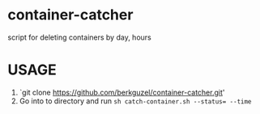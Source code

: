 # container-catcher
script for deleting containers by day, hours

# USAGE

1. `git clone https://github.com/berkguzel/container-catcher.git'
2. Go into to directory and run `sh catch-container.sh --status= --time `
